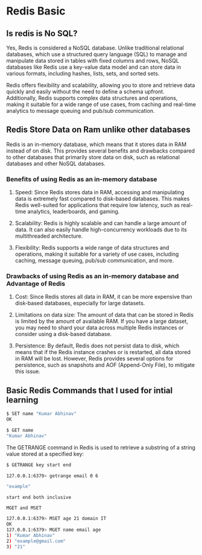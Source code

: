 # Redis Basic

## Is redis is No SQL?

Yes, Redis is considered a NoSQL database. Unlike traditional relational databases, which use a structured query language (SQL) to manage and manipulate data stored in tables with fixed columns and rows, NoSQL databases like Redis use a key-value data model and can store data in various formats, including hashes, lists, sets, and sorted sets.

Redis offers flexibility and scalability, allowing you to store and retrieve data quickly and easily without the need to define a schema upfront. Additionally, Redis supports complex data structures and operations, making it suitable for a wide range of use cases, from caching and real-time analytics to message queuing and pub/sub communication.

## Redis Store Data on Ram unlike other databases

Redis is an in-memory database, which means that it stores data in RAM instead of on disk. This provides several benefits and drawbacks compared to other databases that primarily store data on disk, such as relational databases and other NoSQL databases.

### Benefits of using Redis as an in-memory database

1. Speed: Since Redis stores data in RAM, accessing and manipulating data is extremely fast compared to disk-based databases. This makes Redis well-suited for applications that require low latency, such as real-time analytics, leaderboards, and gaming.

1. Scalability: Redis is highly scalable and can handle a large amount of data. It can also easily handle high-concurrency workloads due to its multithreaded architecture.

1. Flexibility: Redis supports a wide range of data structures and operations, making it suitable for a variety of use cases, including caching, message queuing, pub/sub communication, and more.

### Drawbacks of using Redis as an in-memory database and Advantage of Redis

1. Cost: Since Redis stores all data in RAM, it can be more expensive than disk-based databases, especially for large datasets.

1. Limitations on data size: The amount of data that can be stored in Redis is limited by the amount of available RAM. If you have a large dataset, you may need to shard your data across multiple Redis instances or consider using a disk-based database.

1. Persistence: By default, Redis does not persist data to disk, which means that if the Redis instance crashes or is restarted, all data stored in RAM will be lost. However, Redis provides several options for persistence, such as snapshots and AOF (Append-Only File), to mitigate this issue.

## Basic Redis Commands that I used for intial learning

```bash
$ SET name "Kumar Abhinav"
OK

$ GET name
"Kumar Abhinav"

```

The GETRANGE command in Redis is used to retrieve a substring of a string value stored at a specified key:

```bash
$ GETRANGE key start end

127.0.0.1:6379> getrange email 0 6

"example"
```

`start end both inclusive`

`MGET and MSET`

```bash
127.0.0.1:6379> MSET age 21 domain IT
OK
127.0.0.1:6379> MGET name email age 
1) "Kumar Abhinav"
2) "example@gmail.com"
3) "21"
```
